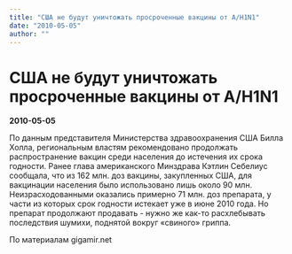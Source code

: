 ```yaml
---
title: "США не будут уничтожать просроченные вакцины от A/H1N1"
date: "2010-05-05"
author: ""
---
```


# США не будут уничтожать просроченные вакцины от A/H1N1

**2010-05-05** 

По данным представителя Министерства здравоохранения США Билла Холла, региональным властям рекомендовано продолжать распространение вакцин среди населения до истечения их срока годности. Ранее глава американского Минздрава Кэтлин Себелиус сообщала, что из 162 млн. доз вакцины, закупленных США, для вакцинации населения было использовано лишь около 90 млн. Неизрасходованными оказались примерно 71 млн. доз препарата, у части из которых срок годности истекает уже в июне 2010 года. Но препарат продолжают продавать - нужно же как-то расхлебывать последствия шумихи, поднятой вокруг «свиного» гриппа.

По материалам gigamir.net